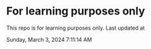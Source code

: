# For learning purposes only
This repo is for learning purposes only.
Last updated at

Sunday, March 3, 2024 7:11:14 AM

